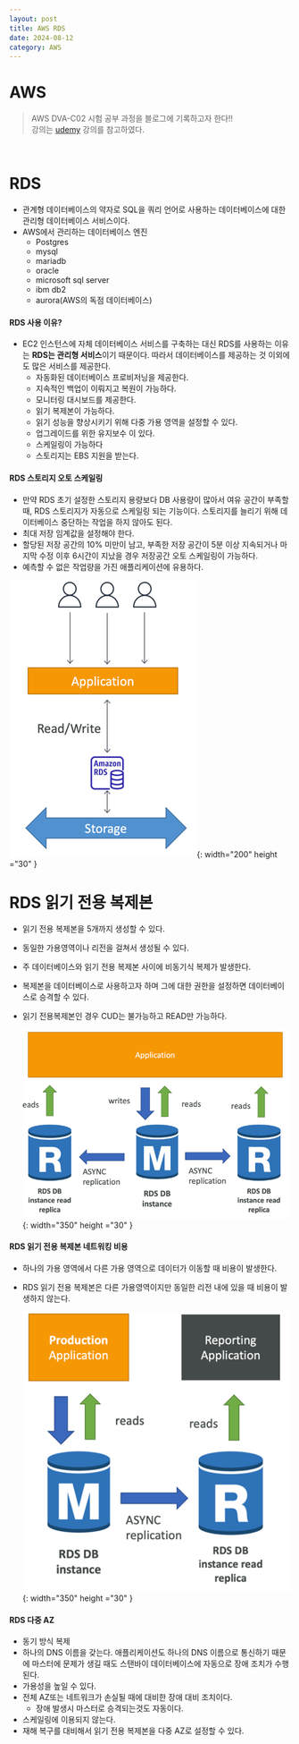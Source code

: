 ```yaml
---
layout: post
title: AWS RDS
date: 2024-08-12
category: AWS
---
```


# AWS

> AWS DVA-C02 시험 공부 과정을 블로그에 기록하고자 한다!! <br>
> 강의는 [udemy](https://www.udemy.com/share/105Hxw3@0cQdz1131EH9l6miYRGC7Z2Im8bmTMdAo7U-M_IUQA0101eYlVeFerKpk6CkYQwlDA==/) 강의를 참고하였다.

<br>

# RDS
- 관계형 데이터베이스의 약자로 SQL을 쿼리 언어로 사용하는 데이터베이스에 대한 관리형 데이터베이스 서비스이다. 
- AWS에서 관리하는 데이터베이스 엔진
  - Postgres
  - mysql
  - mariadb
  - oracle
  - microsoft sql server
  - ibm db2
  - aurora(AWS의 독점 데이터베이스)

#### RDS 사용 이유?
- EC2 인스턴스에 자체 데이터베이스 서비스를 구축하는 대신 RDS를 사용하는 이유는 **RDS는 관리형 서비스**이기 때문이다. 따라서 데이터베이스를 제공하는 것 이외에도 많은 서비스를 제공한다. 
  - 자동화된 데이터베이스 프로비저닝을 제공한다.
  - 지속적인 백업이 이뤄지고 복원이 가능하다.
  - 모니터링 대시보드를 제공한다.
  - 읽기 복제본이 가능하다.
  - 읽기 성능을 향상시키기 위해 다중 가용 영역을 설정할 수 있다. 
  - 업그레이드를 위한 유지보수 이 있다.
  - 스케일링이 가능하다
  - 스토리지는 EBS 지원을 받는다. 

#### RDS 스토리지 오토 스케일링
- 만약 RDS 초기 설정한 스토리지 용량보다 DB 사용량이 많아서 여유 공간이 부족할 때, RDS 스토리지가 자동으로 스케일링 되는 기능이다. 스토리지를 늘리기 위해 데이터베이스 중단하는 작업을 하지 않아도 된다. 
- 최대 저장 임계값을 설정해야 한다. 
- 할당된 저장 공간의 10% 미만이 남고, 부족한 저장 공간이 5분 이상 지속되거나 마지막 수정 이후 6시간이 지났을 경우 저장공간 오토 스케일링이 가능하다.
- 예측할 수 없은 작업량을 가진 애플리케이션에 유용하다.

![alt text](\public\img\aws15-1.png){: width="200" height ="30" }


# RDS 읽기 전용 복제본
- 읽기 전용 복제본을 5개까지 생성할 수 있다.  
- 동일한 가용영역이나 리전을 걸쳐서 생성될 수 있다.
- 주 데이터베이스와 읽기 전용 복제본 사이에 비동기식 복제가 발생한다. 
- 복제본을 데이터베이스로 사용하고자 하며 그에 대한 권한을 설정하면 데이터베이스로 승격할 수 있다.
- 읽기 전용복제본인 경우 CUD는 불가능하고 READ만 가능하다.

  ![alt text](\public\img\aws15-2.png){: width="350" height ="30" }

#### RDS 읽기 전용 복제본 네트워킹 비용
- 하나의 가용 영역에서 다른 가용 영역으로 데이터가 이동할 때 비용이 발생한다. 
- RDS 읽기 전용 복제본은 다른 가용영역이지만 동일한 리전 내에 있을 때 비용이 발생하지 않는다.

  ![alt text](\public\img\aws15-3.png){: width="350" height ="30" }
 
#### RDS 다중 AZ
- 동기 방식 복제
- 하나의 DNS 이름을 갖는다. 애플리케이션도 하나의 DNS 이름으로 통신하기 때문에 마스터에 문제가 생길 때도 스탠바이 데이터베이스에 자동으로 장애 조치가 수행된다.
- 가용성을 높일 수 있다. 
- 전체 AZ또는 네트워크가 손실될 때에 대비한 장애 대비 조치이다.
  - 장애 발생시 마스터로 승격되는것도 자동이다. 
- 스케일링에 이용되지 않는다. 
- 재해 복구를 대비해서 읽기 전용 복제본을 다중 AZ로 설정할 수 있다. 

